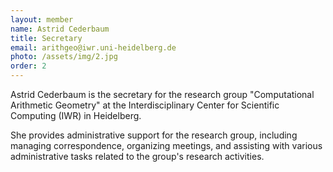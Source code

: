 ```yaml
---
layout: member
name: Astrid Cederbaum
title: Secretary
email: arithgeo@iwr.uni-heidelberg.de
photo: /assets/img/2.jpg
order: 2
---
```


Astrid Cederbaum is the secretary for the research group "Computational Arithmetic Geometry" at the Interdisciplinary Center for Scientific Computing (IWR) in Heidelberg.

She provides administrative support for the research group, including managing correspondence, organizing meetings, and assisting with various administrative tasks related to the group's research activities. 